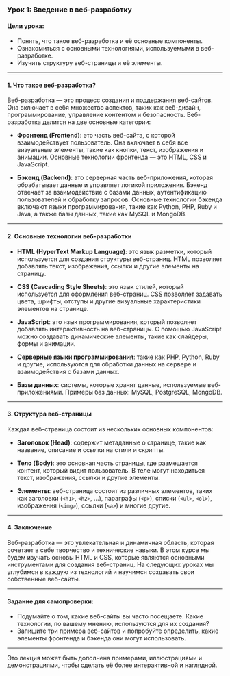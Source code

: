 ### Урок 1: Введение в веб-разработку

#### Цели урока:
- Понять, что такое веб-разработка и её основные компоненты.
- Ознакомиться с основными технологиями, используемыми в веб-разработке.
- Изучить структуру веб-страницы и её элементы.

---

#### 1. Что такое веб-разработка?

Веб-разработка — это процесс создания и поддержания веб-сайтов. Она включает в себя множество аспектов, таких как веб-дизайн, программирование, управление контентом и безопасность. Веб-разработка делится на две основные категории:

- **Фронтенд (Frontend)**: это часть веб-сайта, с которой взаимодействует пользователь. Она включает в себя все визуальные элементы, такие как кнопки, текст, изображения и анимации. Основные технологии фронтенда — это HTML, CSS и JavaScript.

- **Бэкенд (Backend)**: это серверная часть веб-приложения, которая обрабатывает данные и управляет логикой приложения. Бэкенд отвечает за взаимодействие с базами данных, аутентификацию пользователей и обработку запросов. Основные технологии бэкенда включают языки программирования, такие как Python, PHP, Ruby и Java, а также базы данных, такие как MySQL и MongoDB.

---

#### 2. Основные технологии веб-разработки

- **HTML (HyperText Markup Language)**: это язык разметки, который используется для создания структуры веб-страниц. HTML позволяет добавлять текст, изображения, ссылки и другие элементы на страницу.

- **CSS (Cascading Style Sheets)**: это язык стилей, который используется для оформления веб-страниц. CSS позволяет задавать цвета, шрифты, отступы и другие визуальные характеристики элементов на странице.

- **JavaScript**: это язык программирования, который позволяет добавлять интерактивность на веб-страницы. С помощью JavaScript можно создавать динамические элементы, такие как слайдеры, формы и анимации.

- **Серверные языки программирования**: такие как PHP, Python, Ruby и другие, используются для обработки данных на сервере и взаимодействия с базами данных.

- **Базы данных**: системы, которые хранят данные, используемые веб-приложениями. Примеры баз данных: MySQL, PostgreSQL, MongoDB.

---

#### 3. Структура веб-страницы

Каждая веб-страница состоит из нескольких основных компонентов:

- **Заголовок (Head)**: содержит метаданные о странице, такие как название, описание и ссылки на стили и скрипты.

- **Тело (Body)**: это основная часть страницы, где размещается контент, который видит пользователь. В теле могут находиться текст, изображения, ссылки и другие элементы.

- **Элементы**: веб-страница состоит из различных элементов, таких как заголовки (`<h1>`, `<h2>`, ...), параграфы (`<p>`), списки (`<ul>`, `<ol>`), изображения (`<img>`), ссылки (`<a>`) и многие другие.

---

#### 4. Заключение

Веб-разработка — это увлекательная и динамичная область, которая сочетает в себе творчество и технические навыки. В этом курсе мы будем изучать основы HTML и CSS, которые являются основными инструментами для создания веб-страниц. На следующих уроках мы углубимся в каждую из технологий и научимся создавать свои собственные веб-сайты.

---

#### Задание для самопроверки:
- Подумайте о том, какие веб-сайты вы часто посещаете. Какие технологии, по вашему мнению, используются для их создания?
- Запишите три примера веб-сайтов и попробуйте определить, какие элементы фронтенда и бэкенда они могут использовать.

---

Это лекция может быть дополнена примерами, иллюстрациями и демонстрациями, чтобы сделать её более интерактивной и наглядной.
